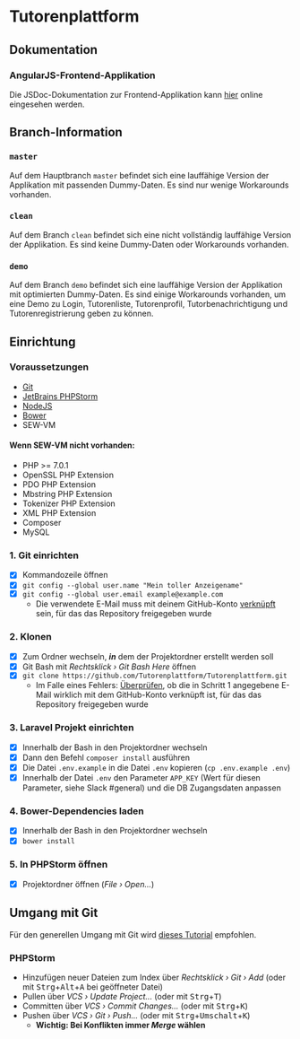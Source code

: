 # Tutorenplattform

## Dokumentation

### AngularJS-Frontend-Applikation

Die JSDoc-Dokumentation zur Frontend-Applikation kann [hier](http://htmlpreview.github.io/?https://github.com/Tutorenplattform/Tutorenplattform/blob/master/jsdoc/index.html) online eingesehen werden.

## Branch-Information

### ```master```
Auf dem Hauptbranch ```master``` befindet sich eine lauffähige Version der Applikation mit passenden Dummy-Daten. Es sind nur wenige Workarounds vorhanden.

### ```clean```
Auf dem Branch ```clean``` befindet sich eine nicht vollständig lauffähige Version der Applikation. Es sind keine Dummy-Daten oder Workarounds vorhanden.

### ```demo```
Auf dem Branch ```demo``` befindet sich eine lauffähige Version der Applikation mit optimierten Dummy-Daten. Es sind einige Workarounds vorhanden, um eine Demo zu Login, Tutorenliste, Tutorenprofil, Tutorbenachrichtigung und Tutorenregistrierung geben zu können.

## Einrichtung

### Voraussetzungen

- [Git](https://git-scm.com/downloads)
- [JetBrains PHPStorm](https://www.jetbrains.com/phpstorm/download/)
- [NodeJS](https://nodejs.org/en/download/package-manager/)
- [Bower](https://bower.io/#install-bower)
- SEW-VM

#### Wenn SEW-VM nicht vorhanden:
* PHP >= 7.0.1
* OpenSSL PHP Extension
* PDO PHP Extension
* Mbstring PHP Extension
* Tokenizer PHP Extension
* XML PHP Extension
* Composer
* MySQL

### 1. Git einrichten

- [x] Kommandozeile öffnen
- [x] ```git config --global user.name "Mein toller Anzeigename"```
- [x] ```git config --global user.email example@example.com```
  - Die verwendete E-Mail muss mit deinem GitHub-Konto [verknüpft](https://github.com/settings/emails) sein, für das das Repository freigegeben wurde

### 2. Klonen

- [x] Zum Ordner wechseln, **_in_** dem der Projektordner erstellt werden soll
- [x] Git Bash mit *Rechtsklick › Git Bash Here* öffnen
- [x] ```git clone https://github.com/Tutorenplattform/Tutorenplattform.git```
  - Im Falle eines Fehlers: [Überprüfen](https://github.com/settings/emails), ob die in Schritt 1 angegebene E-Mail wirklich mit dem GitHub-Konto verknüpft ist, für das das Repository freigegeben wurde

### 3. Laravel Projekt einrichten

- [x] Innerhalb der Bash in den Projektordner wechseln
- [x] Dann den Befehl ```composer install``` ausführen
- [x] Die Datei ```.env.example``` in die Datei ```.env``` kopieren (```cp .env.example .env```)
- [x] Innerhalb der Datei ```.env``` den Parameter ```APP_KEY``` (Wert für diesen Parameter, siehe Slack #general) und die DB Zugangsdaten anpassen

### 4. Bower-Dependencies laden

- [x] Innerhalb der Bash in den Projektordner wechseln
- [x] ```bower install```

### 5. In PHPStorm öffnen

- [x] Projektordner öffnen (*File › Open...*)

## Umgang mit Git

Für den generellen Umgang mit Git wird [dieses Tutorial](https://rogerdudler.github.io/git-guide/index.de.html) empfohlen.

### PHPStorm

- Hinzufügen neuer Dateien zum Index über *Rechtsklick › Git › Add* (oder mit <kbd>Strg</kbd>+<kbd>Alt</kbd>+<kbd>A</kbd> bei geöffneter Datei)
- Pullen über *VCS › Update Project...* (oder mit <kbd>Strg</kbd>+<kbd>T</kbd>)
- Committen über *VCS › Commit Changes...* (oder mit <kbd>Strg</kbd>+<kbd>K</kbd>)
- Pushen über *VCS › Git › Push...* (oder mit <kbd>Strg</kbd>+<kbd>Umschalt</kbd>+<kbd>K</kbd>)
  - **Wichtig: Bei Konflikten immer _Merge_ wählen**
